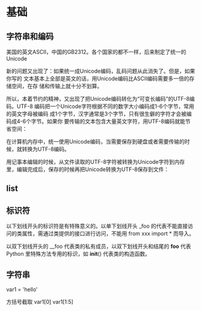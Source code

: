 # 基础
 
## 字符串和编码

美国的英文ASCII，中国的GB2312。各个国家的都不一样，后来制定了统一的Unicode

新的问题又出现了：如果统一成Unicode编码，乱码问题从此消失了。但是，如果你写的
文本基本上全部是英文的话，用Unicode编码比ASCII编码需要多一倍的存储空间，在存
储和传输上就十分不划算。

所以，本着节约的精神，又出现了把Unicode编码转化为“可变长编码”的UTF-8编码。UTF-8
编码把一个Unicode字符根据不同的数字大小编码成1-6个字节，常用的英文字母被编码
成1个字节，汉字通常是3个字节，只有很生僻的字符才会被编码成4-6个字节。如果你
要传输的文本包含大量英文字符，用UTF-8编码就能节省空间：

在计算机内存中，统一使用Unicode编码，当需要保存到硬盘或者需要传输的时候，就转换为UTF-8编码。

用记事本编辑的时候，从文件读取的UTF-8字符被转换为Unicode字符到内存里，编辑完成后，保存的时候再把Unicode转换为UTF-8保存到文件：

## list

## 标识符

以下划线开头的标识符是有特殊意义的。以单下划线开头 _foo 的代表不能直接访问的类属性，需通过类提供的接口进行访问，不能用 from xxx import * 而导入。

以双下划线开头的 __foo 代表类的私有成员，以双下划线开头和结尾的 __foo__ 代表 Python 里特殊方法专用的标识，如 __init__() 代表类的构造函数。

## 字符串

var1 = 'hello'

方括号截取
 var1[0]
 var1[1:5]

